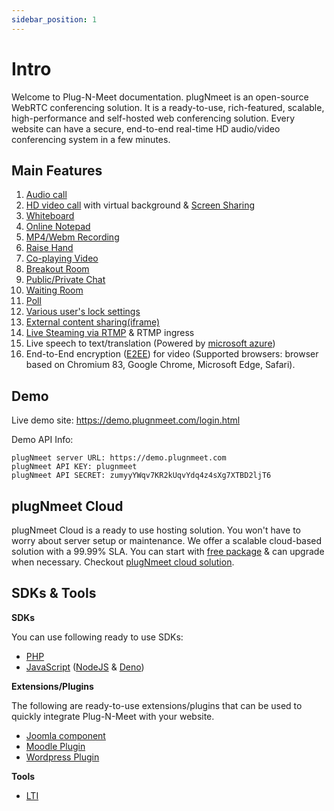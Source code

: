 ```yaml
---
sidebar_position: 1
---
```


# Intro

Welcome to Plug-N-Meet documentation. plugNmeet is an open-source WebRTC conferencing solution. It is a ready-to-use, rich-featured, scalable, high-performance and self-hosted web conferencing solution. Every website can have a secure, end-to-end real-time HD audio/video conferencing system in a few minutes.

## Main Features

1. [Audio call](https://www.plugnmeet.org/docs/user-guide/moderator#2-audio)
2. [HD video call](https://www.plugnmeet.org/docs/user-guide/moderator#3-video) with virtual background & [Screen Sharing](https://www.plugnmeet.org/docs/user-guide/moderator#4-share-screen)
3. [Whiteboard](https://www.plugnmeet.org/docs/user-guide/moderator#5-whiteboard)
4. [Online Notepad](https://www.plugnmeet.org/docs/user-guide/moderator#6-share-notepad)
5. [MP4/Webm Recording](https://www.plugnmeet.org/docs/user-guide/moderator#18-record-the-meeting)
6. [Raise Hand](https://www.plugnmeet.org/docs/user-guide/moderator#8-raise-your-hand)
7. [Co-playing Video](https://www.plugnmeet.org/docs/user-guide/moderator#9-share-videos)
8. [Breakout Room](https://www.plugnmeet.org/docs/user-guide/moderator#10-breakout-room)
9. [Public/Private Chat](https://www.plugnmeet.org/docs/user-guide/moderator#10-breakout-room)
10. [Waiting Room](https://www.plugnmeet.org/docs/user-guide/moderator#13-waiting-room)
11. [Poll](https://www.plugnmeet.org/docs/user-guide/moderator#14-poll)
12. [Various user's lock settings](https://www.plugnmeet.org/docs/user-guide/moderator#15-room-lock-features)
13. [External content sharing(iframe)](http://www.plugnmeet.org/docs/user-guide/moderator#19-external-content-sharing-iframe)
14. [Live Steaming via RTMP](https://www.plugnmeet.org/docs/user-guide/moderator#7-rtmp) & RTMP ingress
15. Live speech to text/translation (Powered by [microsoft azure](https://learn.microsoft.com/en-us/azure/cognitive-services/speech-service/get-started-text-to-speech?pivots=programming-language-go&tabs=linux%2Cterminal#prerequisites))
16. End-to-End encryption ([E2EE](https://webrtchacks.com/true-end-to-end-encryption-with-webrtc-insertable-streams/)) for video (Supported browsers: browser based on Chromium 83, Google Chrome, Microsoft Edge, Safari).

## Demo

Live demo site: https://demo.plugnmeet.com/login.html

Demo API Info:

```
plugNmeet server URL: https://demo.plugnmeet.com
plugNmeet API KEY: plugnmeet
plugNmeet API SECRET: zumyyYWqv7KR2kUqvYdq4z4sXg7XTBD2ljT6
```

## plugNmeet Cloud

plugNmeet Cloud is a ready to use hosting solution. You won't have to worry about server setup or maintenance. We offer a scalable cloud-based solution with a 99.99% SLA. You can start with [free package](https://www.plugnmeet.cloud/pricing) & can upgrade when necessary. Checkout [plugNmeet cloud solution](https://www.plugnmeet.cloud).

## SDKs & Tools

**SDKs**

You can use following ready to use SDKs:

- [PHP](https://github.com/mynaparrot/plugNmeet-sdk-php)
- [JavaScript](https://github.com/mynaparrot/plugNmeet-sdk-js) ([NodeJS](https://www.npmjs.com/package/plugnmeet-sdk-js) & [Deno](https://deno.land/x/plugnmeet))

**Extensions/Plugins**

The following are ready-to-use extensions/plugins that can be used to quickly integrate Plug-N-Meet with your website.

- [Joomla component](/docs/user-guide/joomla-integration.md)
- [Moodle Plugin](/docs/user-guide/wordPress-integration.md)
- [Wordpress Plugin](/docs/user-guide/wordPress-integration.md)

**Tools**

- [LTI](/docs/user-guide/lti.md)
